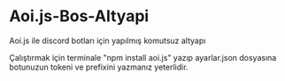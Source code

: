 # Aoi.js-Bos-Altyapi
Aoi.js ile discord botları için yapılmış komutsuz altyapı

Çalıştırmak için terminale "npm install aoi.js" yazıp
ayarlar.json dosyasına botunuzun tokeni ve prefixini yazmanız yeterlidir.

